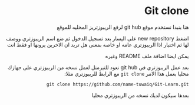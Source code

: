 ﻿<div dir = rtl >

# Git clone

هنا بنبدا نستخدم موقع git hub لرفع الريبوزتريز المحليه للموقع

اضغط new repository على اليسار بعد تسجيل الدخول ثم ضع اسم الريبوزتري ووصف لها ثم اختيار اذا الريبوزتري عامه او خاصه بمعنى هل تريد ان الاخرين يرونها او فقط انت

يمكن ايضا اضافة ملف README وغيره 

بعد عمل الريبوزتري في git hub نعود للتيرمنل لعمل نسخه من الريبوزتري على جهازك محليا بعمل هذا الامر `git clone` مع الرابط للريبوزتري مثلا:

`git clone https://github.com/name-tuwaiq/Git-Learn.git`

بعدها سيكون لديك نسخه من الريبوزتري محليا 
 </dir>
